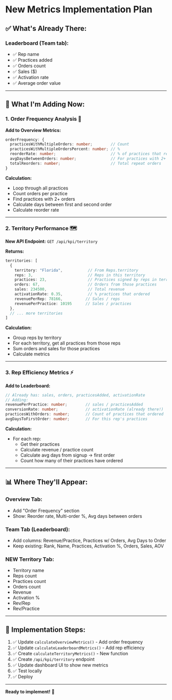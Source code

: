 # New Metrics Implementation Plan

## ✅ **What's Already There:**

### Leaderboard (Team tab):
- ✅ Rep name
- ✅ Practices added
- ✅ Orders count
- ✅ Sales ($)
- ✅ Activation rate
- ✅ Average order value

---

## 🎯 **What I'm Adding Now:**

### **1. Order Frequency Analysis** 🔄

**Add to Overview Metrics:**
```typescript
orderFrequency: {
  practicesWithMultipleOrders: number;        // Count
  practicesWithMultipleOrdersPercent: number; // %
  reorderRate: number;                        // % of practices that reordered
  avgDaysBetweenOrders: number;               // For practices with 2+ orders
  totalReorders: number;                      // Total repeat orders
}
```

**Calculation:**
- Loop through all practices
- Count orders per practice
- Find practices with 2+ orders
- Calculate days between first and second order
- Calculate reorder rate

---

### **2. Territory Performance** 🗺️

**New API Endpoint:** `GET /api/kpi/territory`

**Returns:**
```typescript
territories: [
  {
    territory: "Florida",           // From Reps.territory
    reps: 3,                        // Reps in this territory
    practices: 23,                  // Practices signed by reps in territory
    orders: 67,                     // Orders from those practices
    sales: 234500,                  // Total revenue
    activationRate: 0.35,           // % practices that ordered
    revenuePerRep: 78166,          // Sales / reps
    revenuePerPractice: 10195      // Sales / practices
  },
  // ... more territories
]
```

**Calculation:**
- Group reps by territory
- For each territory, get all practices from those reps
- Sum orders and sales for those practices
- Calculate metrics

---

### **3. Rep Efficiency Metrics** ⚡

**Add to Leaderboard:**
```typescript
// Already has: sales, orders, practicesAdded, activationRate
// Adding:
revenuePerPractice: number;        // sales / practicesAdded
conversionRate: number;            // activationRate (already there!)
practicesWithOrders: number;       // Count of practices that ordered
avgDaysToFirstOrder: number;       // For this rep's practices
```

**Calculation:**
- For each rep:
  - Get their practices
  - Calculate revenue / practice count
  - Calculate avg days from signup → first order
  - Count how many of their practices have ordered

---

## 📊 **Where They'll Appear:**

### **Overview Tab:**
- Add "Order Frequency" section
- Show: Reorder rate, Multi-order %, Avg days between orders

### **Team Tab (Leaderboard):**
- Add columns: Revenue/Practice, Practices w/ Orders, Avg Days to Order
- Keep existing: Rank, Name, Practices, Activation %, Orders, Sales, AOV

### **NEW Territory Tab:**
- Territory name
- Reps count
- Practices count
- Orders count
- Revenue
- Activation %
- Rev/Rep
- Rev/Practice

---

## 🚀 **Implementation Steps:**

1. ✅ Update `calculateOverviewMetrics()` - Add order frequency
2. ✅ Update `calculateLeaderboardMetrics()` - Add rep efficiency
3. ✅ Create `calculateTerritoryMetrics()` - New function
4. ✅ Create `/api/kpi/territory` endpoint
5. ✅ Update dashboard UI to show new metrics
6. ✅ Test locally
7. ✅ Deploy

---

**Ready to implement!** 🎯

